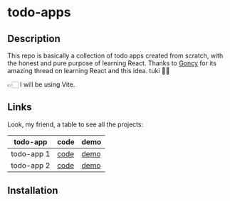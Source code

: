 # todo-apps

## Description

This repo is basically a collection of todo apps created from scratch, with the honest and pure purpose of learning React. Thanks to [Goncy](https://twitter.com/goncy) for its amazing thread on learning React and this idea. tuki 👍🏻

👉🏻 I will be using Vite.

## Links

Look, my friend, a table to see all the projects:

| todo-app | code | demo |
|----------|------|------|
| todo-app 1 | [code](./01-basic-todo-app/) | [demo](https://malconh-todo-app-1.netlify.app/) |
| todo-app 2 | [code](./02-todo-app/) | [demo](https://malconh-todo-app-2.netlify.app) |

## Installation

<!-- Here should go the steps to install the project -->
